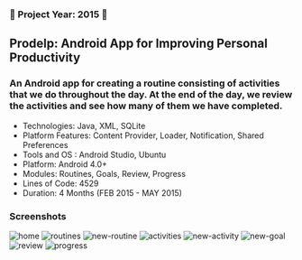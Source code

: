 ### :small_blue_diamond: Project Year: 2015 :small_blue_diamond:
## Prodelp: Android App for Improving Personal Productivity
### An Android app for creating a routine consisting of activities that we do throughout the day. At the end of the day, we review the activities and see how many of them we have completed.


* Technologies: Java, XML, SQLite
* Platform Features: Content Provider, Loader, Notification, Shared Preferences  
* Tools and OS : Android Studio, Ubuntu
* Platform: Android 4.0+
* Modules: Routines, Goals, Review, Progress
* Lines of Code:  4529
* Duration: 4 Months (FEB 2015 - MAY 2015)

### Screenshots

![home](screenshots/home.png)
![routines](screenshots/routines.png)
![new-routine](screenshots/new-routine.png)
![activities](screenshots/activities.png)
![new-activity](screenshots/new-activity.png)
![new-goal](screenshots/new-goal.png)
![review](screenshots/review.png)
![progress](screenshots/progress.png)
